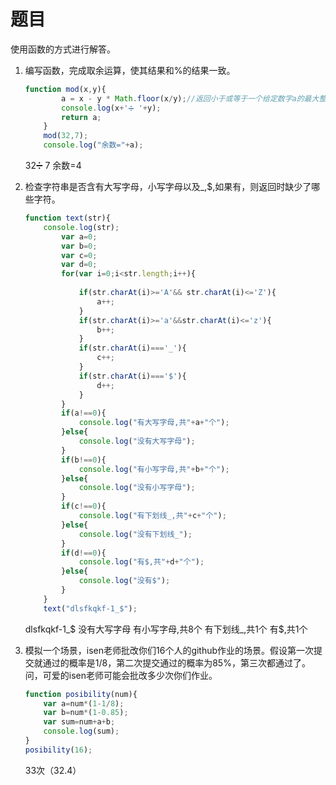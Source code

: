 # 题目

使用函数的方式进行解答。

1. 编写函数，完成取余运算，使其结果和%的结果一致。

   ```javascript
   function mod(x,y){
           a = x - y * Math.floor(x/y);//返回小于或等于一个给定数字a的最大整数。
           console.log(x+'➗ '+y);
           return a;
       }
       mod(32,7);
       console.log("余数="+a);
   ```

   32➗ 7
    余数=4

2. 检查字符串是否含有大写字母，小写字母以及_,$,如果有，则返回时缺少了哪些字符。

   ```js
   function text(str){
       console.log(str);
           var a=0;
           var b=0;
           var c=0;
           var d=0;
           for(var i=0;i<str.length;i++){
               
               if(str.charAt(i)>='A'&& str.charAt(i)<='Z'){
                   a++;
               }
               if(str.charAt(i)>='a'&&str.charAt(i)<='z'){
                   b++;
               }
               if(str.charAt(i)==='_'){
                   c++;
               }
               if(str.charAt(i)==='$'){
                   d++;
               }
           }
           if(a!==0){
               console.log("有大写字母,共"+a+"个");
           }else{
               console.log("没有大写字母");
           }
           if(b!==0){
               console.log("有小写字母,共"+b+"个");
           }else{
               console.log("没有小写字母");
           }
           if(c!==0){
               console.log("有下划线_,共"+c+"个");
           }else{
               console.log("没有下划线_");
           }
           if(d!==0){
               console.log("有$,共"+d+"个");
           }else{
               console.log("没有$");
           }
       }
       text("dlsfkqkf-1_$");
   ```

   dlsfkqkf-1_$
   没有大写字母
   有小写字母,共8个
   有下划线_,共1个
   有$,共1个

3. 模拟一个场景，isen老师批改你们16个人的github作业的场景。假设第一次提交就通过的概率是1/8，第二次提交通过的概率为85%，第三次都通过了。问，可爱的isen老师可能会批改多少次你们作业。

   ```js
   function posibility(num){
       var a=num*(1-1/8);
       var b=num*(1-0.85);
       var sum=num+a+b;
       console.log(sum);
   }
   posibility(16);
   ```

   33次（32.4）

